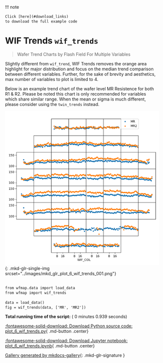
<!--
 DO NOT EDIT.
 THIS FILE WAS AUTOMATICALLY GENERATED BY mkdocs-gallery.
 TO MAKE CHANGES, EDIT THE SOURCE PYTHON FILE:
 "docs/examples/plot_6_wif_trends.py"
 LINE NUMBERS ARE GIVEN BELOW.
-->

!!! note

    Click [here](#download_links)
    to download the full example code


WIF Trends `wif_trends`
=================================
> Wafer Trend Charts by Flash Field For Multiple Variables

Slightly different from `wif_trend`, WIF Trends removes the orange area highlight for major distribution and focus on the median trend comparison between different variables. Further, for the sake of brevity and aesthetics, max number of variables to plot is limited to 4.

Below is an example trend chart of the wafer level MR Resistence for both R1 & R2. Please be noted this chart is only recommended for variables which share similar range. When the mean or sigma is much different, please consider using the `twin_trends` instead.

<!-- GENERATED FROM PYTHON SOURCE LINES 11-17 -->


![plot 6 wif trends](./images/mkd_glr_plot_6_wif_trends_001.png){: .mkd-glr-single-img srcset="../images/mkd_glr_plot_6_wif_trends_001.png"}





```{.python }

from wfmap.data import load_data
from wfmap import wif_trends

data = load_data()
fig = wif_trends(data, ['MR', 'MR2'])
```


**Total running time of the script:** ( 0 minutes  0.939 seconds)

<div id="download_links"></div>



[:fontawesome-solid-download: Download Python source code: plot_6_wif_trends.py](./plot_6_wif_trends.py){ .md-button .center}

[:fontawesome-solid-download: Download Jupyter notebook: plot_6_wif_trends.ipynb](./plot_6_wif_trends.ipynb){ .md-button .center}


[Gallery generated by mkdocs-gallery](https://mkdocs-gallery.github.io){: .mkd-glr-signature }
